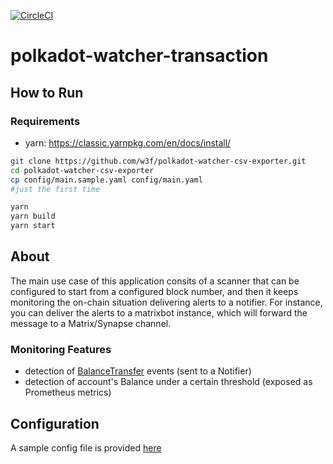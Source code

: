 [![CircleCI](https://circleci.com/gh/w3f/polkadot-watcher-transaction.svg?style=svg)](https://circleci.com/gh/w3f/polkadot-watcher-transaction)

# polkadot-watcher-transaction

## How to Run 

### Requirements
- yarn: https://classic.yarnpkg.com/en/docs/install/

```bash
git clone https://github.com/w3f/polkadot-watcher-csv-exporter.git
cd polkadot-watcher-csv-exporter
cp config/main.sample.yaml config/main.yaml 
#just the first time

yarn
yarn build
yarn start
```

## About 

The main use case of this application consits of a scanner that can be configured to start from a configured block number, and then it keeps monitoring the on-chain situation delivering alerts to a notifier. For instance, you can deliver the alerts to a matrixbot instance, which will forward the message to a Matrix/Synapse channel.

### Monitoring Features

- detection of [BalanceTransfer](https://polkadot.js.org/docs/substrate/events#transferaccountid32-accountid32-u128) events (sent to a Notifier)
- detection of account's Balance under a certain threshold (exposed as Prometheus metrics)

## Configuration

A sample config file is provided [here](/config/main.sample.yaml)
